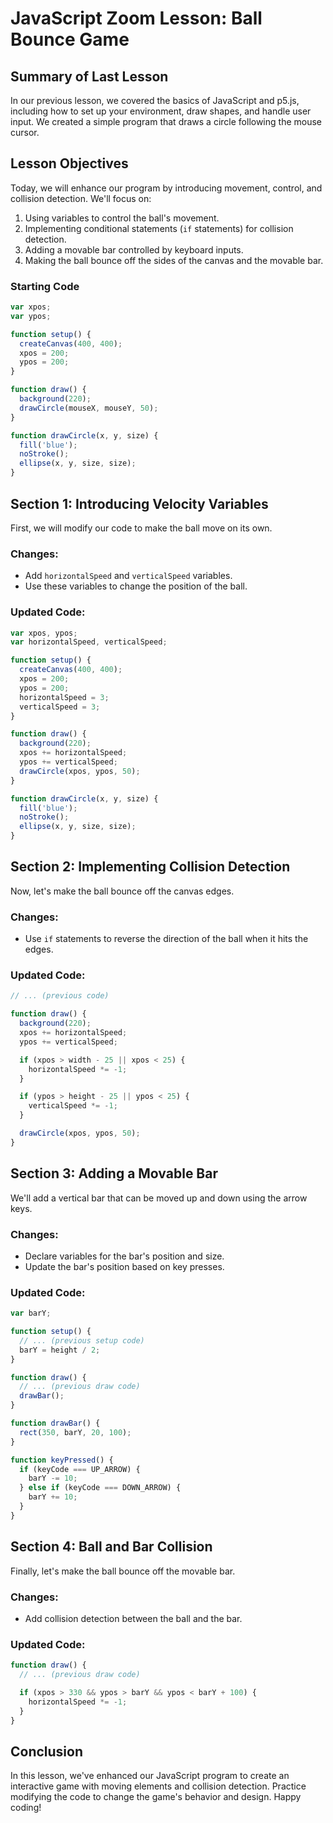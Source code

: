 
# JavaScript Zoom Lesson: Ball Bounce Game

## Summary of Last Lesson
In our previous lesson, we covered the basics of JavaScript and p5.js, including how to set up your environment, draw shapes, and handle user input. We created a simple program that draws a circle following the mouse cursor.

## Lesson Objectives
Today, we will enhance our program by introducing movement, control, and collision detection. We'll focus on:
1. Using variables to control the ball's movement.
2. Implementing conditional statements (`if` statements) for collision detection.
3. Adding a movable bar controlled by keyboard inputs.
4. Making the ball bounce off the sides of the canvas and the movable bar.

### Starting Code
```javascript
var xpos;
var ypos;

function setup() {
  createCanvas(400, 400);
  xpos = 200;
  ypos = 200;
}

function draw() {
  background(220);
  drawCircle(mouseX, mouseY, 50);
}

function drawCircle(x, y, size) {
  fill('blue');
  noStroke();
  ellipse(x, y, size, size);
}
```

## Section 1: Introducing Velocity Variables

First, we will modify our code to make the ball move on its own.

### Changes:
- Add `horizontalSpeed` and `verticalSpeed` variables.
- Use these variables to change the position of the ball.

### Updated Code:
```javascript
var xpos, ypos;
var horizontalSpeed, verticalSpeed;

function setup() {
  createCanvas(400, 400);
  xpos = 200;
  ypos = 200;
  horizontalSpeed = 3;
  verticalSpeed = 3;
}

function draw() {
  background(220);
  xpos += horizontalSpeed;
  ypos += verticalSpeed;
  drawCircle(xpos, ypos, 50);
}

function drawCircle(x, y, size) {
  fill('blue');
  noStroke();
  ellipse(x, y, size, size);
}
```

## Section 2: Implementing Collision Detection

Now, let's make the ball bounce off the canvas edges.

### Changes:
- Use `if` statements to reverse the direction of the ball when it hits the edges.

### Updated Code:
```javascript
// ... (previous code)

function draw() {
  background(220);
  xpos += horizontalSpeed;
  ypos += verticalSpeed;

  if (xpos > width - 25 || xpos < 25) {
    horizontalSpeed *= -1;
  }

  if (ypos > height - 25 || ypos < 25) {
    verticalSpeed *= -1;
  }

  drawCircle(xpos, ypos, 50);
}
```

## Section 3: Adding a Movable Bar

We'll add a vertical bar that can be moved up and down using the arrow keys.

### Changes:
- Declare variables for the bar's position and size.
- Update the bar's position based on key presses.

### Updated Code:
```javascript
var barY;

function setup() {
  // ... (previous setup code)
  barY = height / 2;
}

function draw() {
  // ... (previous draw code)
  drawBar();
}

function drawBar() {
  rect(350, barY, 20, 100);
}

function keyPressed() {
  if (keyCode === UP_ARROW) {
    barY -= 10;
  } else if (keyCode === DOWN_ARROW) {
    barY += 10;
  }
}
```

## Section 4: Ball and Bar Collision

Finally, let's make the ball bounce off the movable bar.

### Changes:
- Add collision detection between the ball and the bar.

### Updated Code:
```javascript
function draw() {
  // ... (previous draw code)

  if (xpos > 330 && ypos > barY && ypos < barY + 100) {
    horizontalSpeed *= -1;
  }
}
```

## Conclusion
In this lesson, we've enhanced our JavaScript program to create an interactive game with moving elements and collision detection. Practice modifying the code to change the game's behavior and design. Happy coding!
